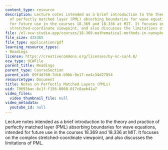 ```yaml
---
content_type: resource
description: Lecture notes intended as a brief introduction to the theory and practice
  of perfectly matched layer (PML) absorbing boundaries for wave equations, intended
  for future use in the courses 18.369 and 18.336 at MIT. It focuses on the complex
  stretched-coordinate viewpoint, and also discusses the limitations of PML.
file: /ol-ocw-studio-app/courses/18-369-mathematical-methods-in-nanophotonics-spring-2008/70693bac6c1ff1560068017c0aeb41a7_pml.pdf
file_size: 425365
file_type: application/pdf
learning_resource_types:
- Readings
license: https://creativecommons.org/licenses/by-nc-sa/4.0/
ocw_type: OCWFile
parent_title: Readings
parent_type: CourseSection
parent_uid: 09f4d760-7dcb-b9bb-0e17-ee4c34d27854
resourcetype: Document
title: Notes on Perfectly Matched Layers (PMLs)
uid: 70693bac-6c1f-f156-0068-017c0aeb41a7
video_files:
  video_thumbnail_file: null
video_metadata:
  youtube_id: null
---
```

Lecture notes intended as a brief introduction to the theory and practice of perfectly matched layer (PML) absorbing boundaries for wave equations, intended for future use in the courses 18.369 and 18.336 at MIT. It focuses on the complex stretched-coordinate viewpoint, and also discusses the limitations of PML.